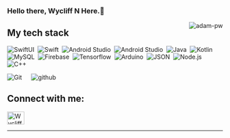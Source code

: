 ### Hello there, Wycliff N Here.👋
<!--
**wykeenjenga/wykeenjenga** is a ✨ _special_ ✨ repository because its `README.md` (this file) appears on your GitHub profile.

Here are some ideas to get you started:

<p align="center">
  <img height="50%" width="auto" src ="https://github-readme-stats.vercel.app/api?username=wykeenjenga&show_icons=true&count_private=true&theme=darcula&hide_border=true&hide=issues,contribs&bg_color=00000000">
  
  <img height="50%" width="auto" src ="https://github-readme-stats.vercel.app/api/top-langs/?username=wykeenjenga&layout=compact&hide_border=true&theme=darcula&bg_color=00000000&langs_count=6&hide=jupyter%20notebook,tex,css,php">
  
 </p>

- 🔭 I’m currently working on ...
- 🌱 I’m currently learning ...
- 👯 I’m looking to collaborate on ...
- 🤔 I’m looking for help with ...
- 💬 Ask me about ...
- 📫 How to reach me: ...
- 😄 Pronouns: ...
- ⚡ Fun fact: ...
<img src ="https://github-readme-streak-stats.herokuapp.com?user=wykeenjenga&theme=darcula&hide_border=true&background=00000000">
  <br>
  <br>
<p align="center"><img src="https://github.com/vimalverma558/vimalverma558/blob/v2/img/hello.gif" width="100%"></p>
-->


<p><img align="right" src="https://github.com/Adam-pw/Adam-pw/blob/main/animation_500_kxa883sd.gif" alt="adam-pw" /></p>

## My tech stack

<p align="left"> 

  ![SwiftUI](https://img.shields.io/badge/-SwiftUI-05122A?style=flat&logo=swift&logoColor=FFA518)&nbsp;
  ![Swift](https://img.shields.io/badge/-Swift-05122A?style=flat&logo=swift&logoColor=FFA518)&nbsp;
  ![Android Studio](https://img.shields.io/badge/-Android%20Studio-05122A?style=flat&logo=android-studio&logoColor=3DDC84)&nbsp;
  ![Android Studio](https://img.shields.io/badge/-Xcode-05122A?style=flat&logo=xcode&logoColor=blue)&nbsp;
  ![Java](https://img.shields.io/badge/-Java-05122A?style=flat&logo=Java&logoColor=FFA518)&nbsp;
  ![Kotlin](https://img.shields.io/badge/Kotlin-05122A?&style=flat-square&logo=kotlin&logoColor=FFA518)
  ![MySQL](https://img.shields.io/badge/-MySQL-05122A?style=flat&logo=mysql&logoColor=4479A1)&nbsp;
  ![Firebase](https://img.shields.io/badge/-Firebase-05122A?style=flat&logo=firebase&logoColor=FFCA28)&nbsp;
  ![Tensorflow](https://img.shields.io/badge/-Tensorflow-05122A?style=flat&logo=tensorflow&logoColor=FF6F00)&nbsp;
  ![Arduino](https://img.shields.io/badge/-Arduino-05122A?style=flat&logo=arduino&logoColor=00979D)&nbsp;
  ![JSON](https://img.shields.io/badge/-JSON-05122A?style=flat&logo=json&logoColor=000000)&nbsp;
  ![Node.js](https://img.shields.io/badge/-Node.js-05122A?style=flat&logo=node.js&logoColor=339933)&nbsp;
  ![C++](https://img.shields.io/badge/-C++-05122A?style=flat&logo=C%2B%2B&logoColor=00599C)&nbsp;
 
  <a>
    <img alt="Git" src="https://img.shields.io/badge/-git-red?logo=git&logoColor=white"/>
  </a>
  &emsp; 
  <a> 
    <img alt="github" src="https://img.shields.io/badge/-GitHub-black?logo=github&logoColor=white">
  </a>&emsp;
</p>


## Connect with me:
<p align="left">
  <a href="https://www.linkedin.com/in/wycliff-njenga-5973b512a//" target="blank"><img align="center"
      src="https://raw.githubusercontent.com/rahuldkjain/github-profile-readme-generator/master/src/images/icons/Social/linked-in-alt.svg"
      alt="Wycliff Njenga" height="30" width="40" /></a>
</p>

-----



